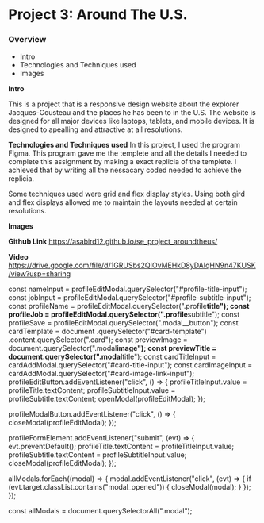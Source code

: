 # Project 3: Around The U.S.

### Overview

- Intro
- Technologies and Techniques used
- Images

**Intro**

This is a project that is a responsive design website about the explorer Jacques-Cousteau and the places he has been to in the U.S. The website is designed for all major devices like laptops, tablets, and mobile devices. It is designed to apealling and attractive at all resolutions.

**Technologies and Techniques used**
In this project, I used the program Figma. This program gave me the templete and all the details I needed to complete this assignment by making a exact replicia of the templete. I achieved that by writing all the nessacary coded needed to achieve the replicia.

Some techniques used were grid and flex display styles. Using both gird and flex displays allowed me to maintain the layouts needed at certain resolutions.

**Images**

**Github Link**
https://asabird12.github.io/se_project_aroundtheus/

**Video**
https://drive.google.com/file/d/1GRUSbs2QIOvMEHkD8yDAIqHN9n47KUSK/view?usp=sharing

const nameInput = profileEditModal.querySelector("#profile-title-input");
const jobInput = profileEditModal.querySelector("#profile-subtitle-input");
const profileName = profileEditModal.querySelector(".profile**title");
const profileJob = profileEditModal.querySelector(".profile**subtitle");
const profileSave = profileEditModal.querySelector(".modal\_\_button");
const cardTemplate = document
.querySelector("#card-template")
.content.querySelector(".card");
const previewImage = document.querySelector(".modal**image");
const previewTitle = document.querySelector(".modal**title");
const cardTitleInput = cardAddModal.querySelector("#card-title-input");
const cardImageInput = cardAddModal.querySelector("#card-image-link-input");
profileEditButton.addEventListener("click", () => {
profileTitleInput.value = profileTitle.textContent;
profileSubtitleInput.value = profileSubtitle.textContent;
openModal(profileEditModal);
});

profileModalButton.addEventListener("click", () => {
closeModal(profileEditModal);
});

profileFormElement.addEventListener("submit", (evt) => {
evt.preventDefault();
profileTitle.textContent = profileTitleInput.value;
profileSubtitle.textContent = profileSubtitleInput.value;
closeModal(profileEditModal);
});

allModals.forEach((modal) => {
modal.addEventListener("click", (evt) => {
if (evt.target.classList.contains("modal_opened")) {
closeModal(modal);
}
});
});

const allModals = document.querySelectorAll(".modal");
